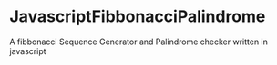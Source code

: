 # JavascriptFibbonacciPalindrome
A fibbonacci Sequence Generator and Palindrome checker written in javascript
